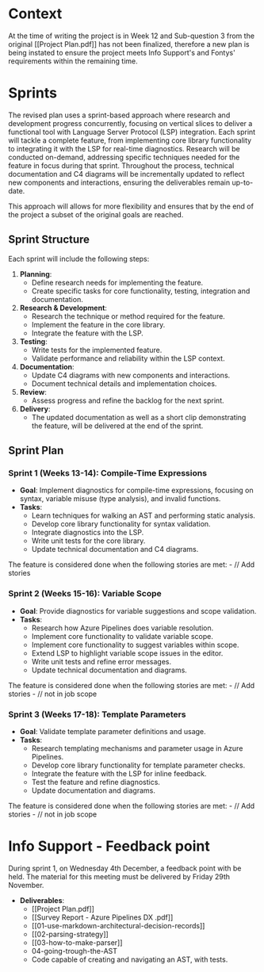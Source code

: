 # Context
At the time of writing the project is in Week 12 and Sub-question 3 from the original [[Project Plan.pdf]] has not been finalized, therefore a new plan is being instated to ensure the project meets Info Support's and Fontys' requirements within the remaining time.

# Sprints
The revised plan uses a sprint-based approach where research and development progress concurrently, focusing on vertical slices to deliver a functional tool with Language Server Protocol (LSP) integration. Each sprint will tackle a complete feature, from implementing core library functionality to integrating it with the LSP for real-time diagnostics. Research will be conducted on-demand, addressing specific techniques needed for the feature in focus during that sprint. Throughout the process, technical documentation and C4 diagrams will be incrementally updated to reflect new components and interactions, ensuring the deliverables remain up-to-date.

This approach will allows for more flexibility and ensures that by the end of the project a subset of the original goals are reached.

## Sprint Structure
Each sprint will include the following steps:
1. **Planning**:
    - Define research needs for implementing the feature.
    - Create specific tasks for core functionality, testing, integration and documentation.
2. **Research & Development**:
    - Research the technique or method required for the feature.
    - Implement the feature in the core library.
    - Integrate the feature with the LSP.
3. **Testing**:
    - Write tests for the implemented feature.
    - Validate performance and reliability within the LSP context.
4. **Documentation**:
    - Update C4 diagrams with new components and interactions.
    - Document technical details and implementation choices.
5. **Review**:
    - Assess progress and refine the backlog for the next sprint.
6. **Delivery**: 
	- The updated documentation as well as a short clip demonstrating the feature, will be delivered at the end of the sprint.
## Sprint Plan
### Sprint 1 (Weeks 13-14): Compile-Time Expressions
- **Goal**: Implement diagnostics for compile-time expressions, focusing on syntax, variable misuse (type analysis), and invalid functions.
- **Tasks**:
    - Learn techniques for walking an AST and performing static analysis.
    - Develop core library functionality for syntax validation.
    - Integrate diagnostics into the LSP.
    - Write unit tests for the core library.
    - Update technical documentation and C4 diagrams.

The feature is considered done when the following stories are met:
	- // Add stories
### Sprint 2 (Weeks 15-16): Variable Scope
- **Goal**: Provide diagnostics for variable suggestions and scope validation.
- **Tasks**:
    - Research how Azure Pipelines does variable resolution.
    - Implement core functionality to validate variable scope.
	- Implement core functionality to suggest variables within scope.
    - Extend LSP to highlight variable scope issues in the editor.
    - Write unit tests and refine error messages.
    - Update technical documentation and diagrams.

The feature is considered done when the following stories are met:
	- // Add stories
	- // not in job scope
### Sprint 3 (Weeks 17-18): Template Parameters
- **Goal**: Validate template parameter definitions and usage.
- **Tasks**:
    - Research templating mechanisms and parameter usage in Azure Pipelines.
    - Develop core library functionality for template parameter checks.
    - Integrate the feature with the LSP for inline feedback.
    - Test the feature and refine diagnostics.
    - Update documentation and diagrams.

The feature is considered done when the following stories are met:
	- // Add stories
	- // not in job scope
# Info Support - Feedback point 
During sprint 1, on Wednesday 4th December, a feedback point with be held. The material for this meeting must be delivered by Friday 29th November. 
- **Deliverables**:
	- [[Project Plan.pdf]]
	- [[Survey Report - Azure Pipelines DX .pdf]]
	- [[01-use-markdown-architectural-decision-records]]
	- [[02-parsing-strategy]]
	- [[03-how-to-make-parser]]
	- 04-going-trough-the-AST
	- Code capable of creating and navigating an AST, with tests.
